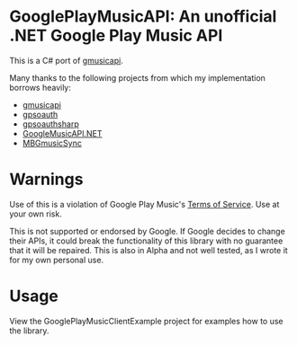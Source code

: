 # GooglePlayMusicAPI: An unofficial .NET Google Play Music API

This is a C# port of [gmusicapi](https://github.com/simon-weber/gmusicapi).

Many thanks to the following projects from which my implementation borrows heavily:
- [gmusicapi](https://github.com/simon-weber/gmusicapi)
- [gpsoauth](https://github.com/simon-weber/gpsoauth)
- [gpsoauthsharp](https://github.com/vemacs/GPSOAuthSharp)
- [GoogleMusicAPI.NET](https://github.com/taylorfinnell/GoogleMusicAPI.NET)
- [MBGmusicSync](https://github.com/leoedin/MBGmusicSync)

# Warnings
Use of this is a violation of Google Play Music's [Terms of Service](https://play.google.com/intl/en_us/about/play-terms.html). Use at your own risk.

This is not supported or endorsed by Google.  If Google decides to change their APIs, it could break the functionality of this library with no guarantee that it will be repaired. This is also in Alpha and not well tested, as I wrote it for my own personal use.


# Usage
View the GooglePlayMusicClientExample project for examples how to use the library.

